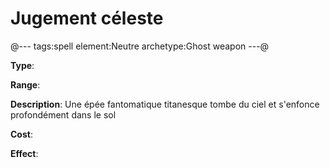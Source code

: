 # Jugement céleste

@---
tags:spell
element:Neutre
archetype:Ghost weapon
---@

**Type**:


**Range**:

**Description**:
Une épée fantomatique titanesque tombe du ciel et s'enfonce profondément dans le sol

**Cost**:

**Effect**:
